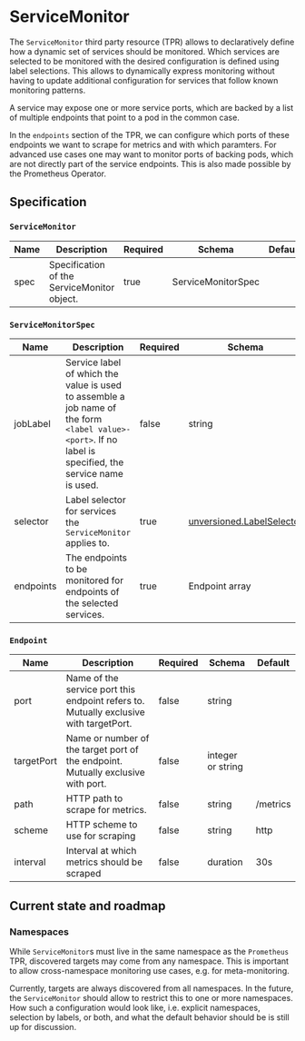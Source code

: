 # ServiceMonitor

The `ServiceMonitor` third party resource (TPR) allows to declaratively define
how a dynamic set of services should be monitored. Which services are selected
to be monitored with the desired configuration is defined using label selections.
This allows to dynamically express monitoring without having to update additional
configuration for services that follow known monitoring patterns.

A service may expose one or more service ports, which are backed by a list
of multiple endpoints that point to a pod in the common case.

In the `endpoints` section of the TPR, we can configure which ports of these
endpoints we want to scrape for metrics and with which paramters. For advanced use
cases one may want to monitor ports of backing pods, which are not directly part
of the service endpoints. This is also made possible by the Prometheus Operator.


## Specification

### `ServiceMonitor`

| Name | Description | Required | Schema | Default |
| ---- | ----------- | -------- | ------ | ------- |
| spec | Specification of the ServiceMonitor object. | true | ServiceMonitorSpec | |

### `ServiceMonitorSpec`

| Name | Description | Required | Schema | Default |
| ---- | ----------- | -------- | ------ | ------- |
| jobLabel | Service label of which the value is used to assemble a job name of the form `<label value>-<port>`. If no label is specified, the service name is used. | false | string |  |
| selector | Label selector for services the `ServiceMonitor` applies to. | true | [unversioned.LabelSelector](http://kubernetes.io/docs/api-reference/v1/definitions/#_unversioned_labelselector) | |
| endpoints | The endpoints to be monitored for endpoints of the selected services. | true | Endpoint array | |

### `Endpoint`

| Name | Description | Required | Schema | Default |
| ---- | ----------- | -------- | ------ | ------- |
| port | Name of the service port this endpoint refers to. Mutually exclusive with targetPort. | false | string | |
| targetPort | Name or number of the target port of the endpoint. Mutually exclusive with port. | false | integer or string | |
| path | HTTP path to scrape for metrics. | false | string | /metrics |
| scheme | HTTP scheme to use for scraping | false | string | http |
| interval | Interval at which metrics should be scraped | false | duration | 30s |


## Current state and roadmap

### Namespaces

While `ServiceMonitor`s must live in the same namespace as the `Prometheus` TPR,
discovered targets may come from any namespace. This is important to allow cross-namespace
monitoring use cases, e.g. for meta-monitoring.

Currently, targets are always discovered from all namespaces. In the future, the
`ServiceMonitor` should allow to restrict this to one or more namespaces.
How such a configuration would look like, i.e. explicit namespaces, selection by labels,
or both, and what the default behavior should be is still up for discussion.
